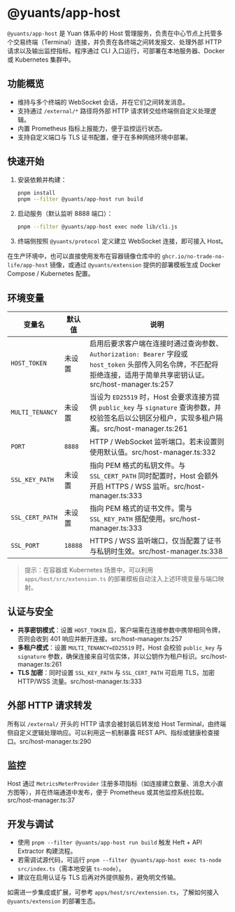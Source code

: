 # @yuants/app-host

`@yuants/app-host` 是 Yuan 体系中的 Host 管理服务，负责在中心节点上托管多个交易终端（Terminal）连接，并负责在各终端之间转发报文、处理外部 HTTP 请求以及输出监控指标。程序通过 CLI 入口运行，可部署在本地服务器、Docker 或 Kubernetes 集群中。

## 功能概览

- 维持与多个终端的 WebSocket 会话，并在它们之间转发消息。
- 支持通过 `/external/*` 路径将外部 HTTP 请求转交给终端侧自定义处理逻辑。
- 内置 Prometheus 指标上报能力，便于监控运行状态。
- 支持自定义端口与 TLS 证书配置，便于在多种网络环境中部署。

## 快速开始

1. 安装依赖并构建：
   ```bash
   pnpm install
   pnpm --filter @yuants/app-host run build
   ```
2. 启动服务（默认监听 8888 端口）：
   ```bash
   pnpm --filter @yuants/app-host exec node lib/cli.js
   ```
3. 终端侧按照 `@yuants/protocol` 定义建立 WebSocket 连接，即可接入 Host。

在生产环境中，也可以直接使用发布在容器镜像仓库中的 `ghcr.io/no-trade-no-life/app-host` 镜像，或通过 `@yuants/extension` 提供的部署模板生成 Docker Compose / Kubernetes 配置。

## 环境变量

| 变量名          | 默认值  | 说明                                                                                                                                                                  |
| --------------- | ------- | --------------------------------------------------------------------------------------------------------------------------------------------------------------------- |
| `HOST_TOKEN`    | 未设置  | 启用后要求客户端在连接时通过查询参数、`Authorization: Bearer` 字段或 `host_token` 头部传入同名令牌，不匹配将拒绝连接，适用于简单共享密钥认证。src/host-manager.ts:257 |
| `MULTI_TENANCY` | 未设置  | 当设为 `ED25519` 时，Host 会要求连接方提供 `public_key` 与 `signature` 查询参数，并校验签名后以公钥区分租户，实现多租户隔离。src/host-manager.ts:261                  |
| `PORT`          | `8888`  | HTTP / WebSocket 监听端口。若未设置则使用默认值。src/host-manager.ts:332                                                                                              |
| `SSL_KEY_PATH`  | 未设置  | 指向 PEM 格式的私钥文件。与 `SSL_CERT_PATH` 同时配置时，Host 会额外开启 HTTPS / WSS 监听。src/host-manager.ts:333                                                     |
| `SSL_CERT_PATH` | 未设置  | 指向 PEM 格式的证书文件。需与 `SSL_KEY_PATH` 搭配使用。src/host-manager.ts:333                                                                                        |
| `SSL_PORT`      | `18888` | HTTPS / WSS 监听端口，仅当配置了证书与私钥时生效。src/host-manager.ts:338                                                                                             |

> 提示：在容器或 Kubernetes 场景中，可以利用 `apps/host/src/extension.ts` 的部署模板自动注入上述环境变量与端口映射。

## 认证与安全

- **共享密钥模式**：设置 `HOST_TOKEN` 后，客户端需在连接参数中携带相同令牌，否则会收到 401 响应并断开连接。src/host-manager.ts:257
- **多租户模式**：设置 `MULTI_TENANCY=ED25519` 时，Host 会校验 `public_key` 与 `signature` 参数，确保连接来自可信实体，并以公钥作为租户标识。src/host-manager.ts:261
- **TLS 加密**：同时设置 `SSL_KEY_PATH` 与 `SSL_CERT_PATH` 可启用 TLS，加密 HTTP/WSS 流量。src/host-manager.ts:333

## 外部 HTTP 请求转发

所有以 `/external/` 开头的 HTTP 请求会被封装后转发给 Host Terminal，由终端侧自定义逻辑处理响应。可以利用这一机制暴露 REST API、指标或健康检查接口。src/host-manager.ts:290

## 监控

Host 通过 `MetricsMeterProvider` 注册多项指标（如连接建立数量、消息大小直方图等），并在终端通道中发布，便于 Prometheus 或其他监控系统拉取。src/host-manager.ts:37

## 开发与调试

- 使用 `pnpm --filter @yuants/app-host run build` 触发 Heft + API Extractor 构建流程。
- 若需调试源代码，可运行 `pnpm --filter @yuants/app-host exec ts-node src/index.ts`（需本地安装 `ts-node`）。
- 建议在启用认证与 TLS 后再对外提供服务，避免明文传输。

如需进一步集成或扩展，可参考 `apps/host/src/extension.ts`，了解如何接入 `@yuants/extension` 的部署生态。
